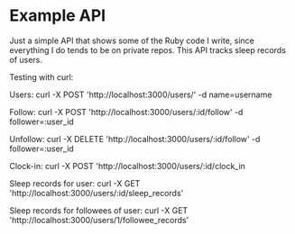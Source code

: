 # Example API

Just a simple API that shows some of the Ruby code I write, since everything I do tends to be on private repos. This API tracks sleep records of users.

Testing with curl:

Users:
curl -X POST 'http://localhost:3000/users/' -d name=username

Follow:
curl -X POST 'http://localhost:3000/users/:id/follow' -d follower=:user_id

Unfollow:
curl -X DELETE 'http://localhost:3000/users/:id/follow' -d follower=:user_id

Clock-in:
curl -X POST 'http://localhost:3000/users/:id/clock_in

Sleep records for user:
curl -X GET 'http://localhost:3000/users/:id/sleep_records'

Sleep records for followees of user:
curl -X GET 'http://localhost:3000/users/1/followee_records'

